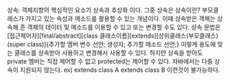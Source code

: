 상속: 객체지향의 핵심적인 요소가 상속과 추상화 이다. 그중 상속은 상속이란? 부모클래스가 가지고 있는 속성과 메소드를 활용할 수 있는 개념이다.
이때 상속받은 객체는 상속해 준 객체의 데이터 및 메소드를 이용할 수 있고 또는 변경할 수도 있다.
상속 문법은 [접근제어자][final/abstract][class 클래스이름][extends][상위클래스(부모클래스)(super class)]{추가할 멤버 변수 선언; 생성자; 추가할 메소드 선언;}
이렇게 용도에 맞는 클래스를 상속받아 사용하고 변경해서 사용할 수 있다.  하지만 상속을 받아도 private 멤버는 직접 제어할 수 없고 protected는 제어할 수 있다.
자바에서는 다중 상속이 지원되지 않는다. ex) extends class A extends class B  이런것이 불가능하다.
